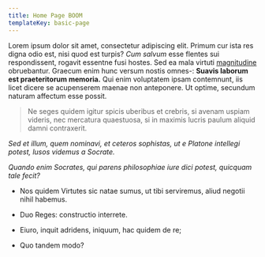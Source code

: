 ```yaml
---
title: Home Page BOOM
templateKey: basic-page
---
```

Lorem ipsum dolor sit amet, consectetur adipiscing elit. Primum cur
ista res digna odio est, nisi quod est turpis? _Cum salvum_ esse
flentes sui respondissent, rogavit essentne fusi hostes. Sed ea mala
virtuti [magnitudine](http://www.google.com) obruebantur. Graecum enim
hunc versum nostis omnes-: **Suavis laborum est praeteritorum
memoria.** Qui enim voluptatem ipsam contemnunt, iis licet dicere se
acupenserem maenae non anteponere. Ut optime, secundum naturam
affectum esse possit.


> Ne seges quidem igitur spicis uberibus et crebris, si avenam uspiam
videris, nec mercatura quaestuosa, si in maximis lucris paulum aliquid
damni contraxerit.


_Sed et illum, quem nominavi, et ceteros sophistas, ut e Platone
intellegi potest, lusos videmus a Socrate._


_Quando enim Socrates, qui parens philosophiae iure dici potest,
quicquam tale fecit?_


* Nos quidem Virtutes sic natae sumus, ut tibi serviremus, aliud
negotii nihil habemus.

* Duo Reges: constructio interrete.

* Eiuro, inquit adridens, iniquum, hac quidem de re;

* Quo tandem modo?
